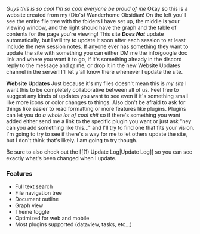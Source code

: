 *Guys this is so cool I'm so cool everyone be proud of me*
Okay so this is a website created from my (Dio's) Wanderhome Obsidian! On the left you'll see the entire file tree with the folders I have set up, the middle is your viewing window, and the right should have the graph and the table of contents for the page you're viewing! 
This site ***Does Not*** update automatically, but I will try to update it soon after each session to at least include the new session notes. If anyone ever has something they want to update the site with something you can either DM me the info/google doc link and where you want it to go, if it's something already in the discord reply to the message and @ me, or drop it in the new Website Updates channel in the server! I'll let y'all know there whenever I update the site.

**Website Updates**
Just because it's my files doesn't mean this is *my site* I want this to be completely collaborative between all of us. Feel free to suggest any kinds of updates you want to see even if it's something small like more icons or color changes to things. Also don't be afraid to ask for things like easier to read formatting or more features like plugins. Plugins can let you do *a whole lot of cool shit* so if there's something you want added either send me a link to the specific plugin you want or just ask "hey can you add something like this..." and I'll try to find one that fits your vision.
I'm going to try to see if there's a way for me to let others update the site, but I don't think that's likely. I am going to try though.

Be sure to also check out the [[(1) Update Log|Update Log]] so you can see exactly what's been changed when I update.
### Features
- Full text search
- File navigation tree
- Document outline
- Graph view
- Theme toggle
- Optimized for web and mobile
- Most plugins supported (dataview, tasks, etc...)